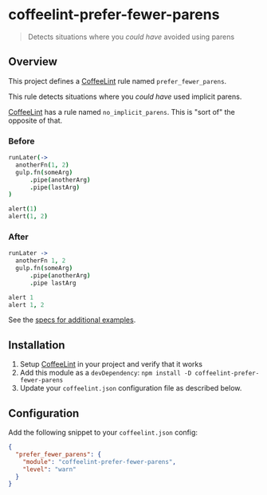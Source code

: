 # coffeelint-prefer-fewer-parens

> Detects situations where you *could have* avoided using parens

## Overview

This project defines a [CoffeeLint][CoffeeLint] rule named
`prefer_fewer_parens`.

This rule detects situations where you *could have* used implicit parens.

[CoffeeLint][CoffeeLint] has a rule named `no_implicit_parens`. This
is "sort of" the opposite of that.

### Before

```coffeescript
runLater(->
  anotherFn(1, 2)
  gulp.fn(someArg)
      .pipe(anotherArg)
      .pipe(lastArg)
)

alert(1)
alert(1, 2)
```

### After

```coffeescript
runLater ->
  anotherFn 1, 2
  gulp.fn(someArg)
      .pipe(anotherArg)
      .pipe lastArg

alert 1
alert 1, 2
```

See the [specs for additional examples][specs].

[specs]: spec/prefer-fewer-parens-spec.coffee

## Installation

1. Setup [CoffeeLint][CoffeeLint] in your project and verify that it
   works
2. Add this module as a `devDependency`: `npm install -D coffeelint-prefer-fewer-parens`
3. Update your `coffeelint.json` configuration file as described below.

## Configuration

Add the following snippet to your `coffeelint.json` config:

```json
{
  "prefer_fewer_parens": {
    "module": "coffeelint-prefer-fewer-parens",
    "level": "warn"
  }
}
```

[CoffeeLint]: http://coffeelint.org
